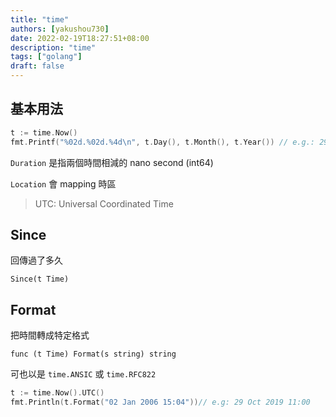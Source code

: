 ```yaml
---
title: "time"
authors: [yakushou730]
date: 2022-02-19T18:27:51+08:00
description: "time"
tags: ["golang"]
draft: false
---
```


## 基本用法
```go
t := time.Now()
fmt.Printf("%02d.%02d.%4d\n", t.Day(), t.Month(), t.Year()) // e.g.: 29.10.2019
```
`Duration` 是指兩個時間相減的 nano second (int64)

`Location` 會 mapping 時區

> UTC: Universal Coordinated Time

## Since
回傳過了多久

`Since(t Time)`

## Format
把時間轉成特定格式

`func (t Time) Format(s string) string`

可也以是 `time.ANSIC` 或 `time.RFC822`

```go
t := time.Now().UTC()
fmt.Println(t.Format("02 Jan 2006 15:04"))// e.g: 29 Oct 2019 11:00
```



